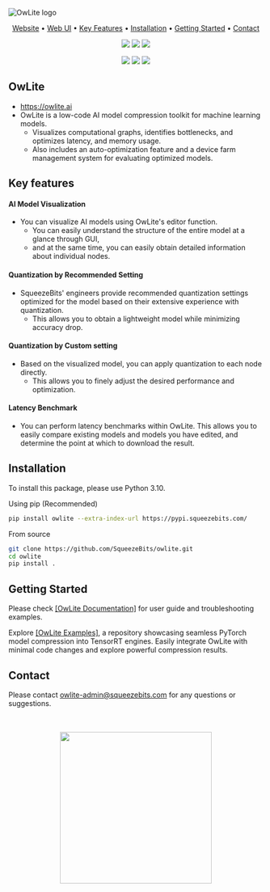 ![OwLite logo](https://github.com/SqueezeBits/owlite/assets/64083281/abaa3ad9-0c86-4a9c-9b8d-f54ed6d9524b)

<div align="center">
<p align="center">
  <a href="https://www.squeezebits.com/">Website</a> •
  <a href="https://owlite.ai/">Web UI</a> •
  <a href="#key-features">Key Features</a> •
  <a href="#installation">Installation</a> •
  <a href="#getting-started">Getting Started</a> •
  <a href="#contact">Contact</a>
</p>
<p align="center">
  <a href="https://github.com/SqueezeBits/owlite/releases"><img src="https://img.shields.io/github/v/release/SqueezeBits/owlite?color=EE781F" /></a>
  <a href="https://github.com/SqueezeBits/owlite-examples" ><img src="https://img.shields.io/badge/Examples-4BCB7A" /></a>
  <a href="https://squeezebits.gitbook.io/owlite/quick/readme"><img src="https://img.shields.io/badge/Documentation-FFA32C" /></a>

  <a href="https://github.com/SqueezeBits/owlite#installation"><img src="https://img.shields.io/badge/python-~=3.10-blue" /></a>
  <a><img src="https://img.shields.io/badge/pytorch-2.0%20%7C%202.1%20%7C%202.2-blue" /></a>
  <a href="https://github.com/SqueezeBits/owlite/blob/master/LICENSE"><img src="https://img.shields.io/badge/license-APGL--3.0-lightgray" /></a>
</p>    
</div>

## OwLite

* https://owlite.ai
* OwLite is a low-code AI model compression toolkit for machine learning models.
  * Visualizes computational graphs, identifies bottlenecks, and optimizes latency, and memory usage.
  * Also includes an auto-optimization feature and a device farm management system for evaluating optimized models.

## Key features

#### **AI Model Visualization**

* You can visualize AI models using OwLite's editor function.
  * You can easily understand the structure of the entire model at a glance through GUI,
  * and at the same time, you can easily obtain detailed information about individual nodes.

#### **Quantization by Recommended Setting**

* SqueezeBits' engineers provide recommended quantization settings optimized for the model based on their extensive experience with quantization.
  * This allows you to obtain a lightweight model while minimizing accuracy drop.

#### **Quantization by Custom setting**

* Based on the visualized model, you can apply quantization to each node directly.
  * This allows you to finely adjust the desired performance and optimization.

#### **Latency Benchmark**

* You can perform latency benchmarks within OwLite. This allows you to easily compare existing models and models you have edited, and determine the point at which to download the result.

## **Installation**

To install this package, please use Python 3.10.

Using pip (Recommended)
```bash
pip install owlite --extra-index-url https://pypi.squeezebits.com/
```

From source
```bash
git clone https://github.com/SqueezeBits/owlite.git
cd owlite
pip install .
```

## Getting Started

Please check <a href="https://squeezebits.gitbook.io/owlite/">[OwLite Documentation]</a> for user guide and troubleshooting examples.

Explore <a href="https://github.com/SqueezeBits/owlite-examples/">[OwLite Examples]</a>, a repository showcasing seamless PyTorch model compression into TensorRT engines. Easily integrate OwLite with minimal code changes and explore powerful compression results.

## Contact

Please contact [owlite-admin@squeezebits.com](mailto:owlite-admin@squeezebits.com) for any questions or suggestions.

<br>
<br>
<div align="center"><img src="https://github.com/SqueezeBits/owlite/assets/64083281/bdbf55a6-ead7-42d3-b0b7-f1e8eddfb558" width="300px"></div>